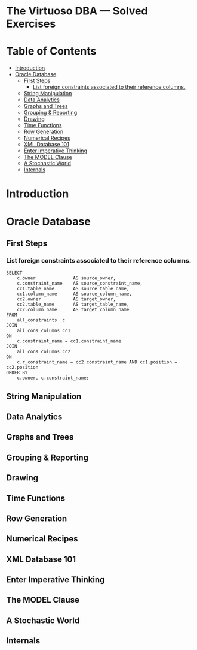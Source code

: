 # The Virtuoso DBA — Solved Exercises


# Table of Contents

<!-- toc -->

- [Introduction](#introduction)
- [Oracle Database](#oracle-database)
  * [First Steps](#first-steps)
    + [List foreign constraints associated to their reference columns.](#list-foreign-constraints-associated-to-their-reference-columns)
  * [String Manipulation](#string-manipulation)
  * [Data Analytics](#data-analytics)
  * [Graphs and Trees](#graphs-and-trees)
  * [Grouping & Reporting](#grouping--reporting)
  * [Drawing](#drawing)
  * [Time Functions](#time-functions)
  * [Row Generation](#row-generation)
  * [Numerical Recipes](#numerical-recipes)
  * [XML Database 101](#xml-database-101)
  * [Enter Imperative Thinking](#enter-imperative-thinking)
  * [The MODEL Clause](#the-model-clause)
  * [A Stochastic World](#a-stochastic-world)
  * [Internals](#internals)

<!-- tocstop -->

# Introduction


# Oracle Database


## First Steps

### List foreign constraints associated to their reference columns.

    SELECT
        c.owner              AS source_owner,
        c.constraint_name    AS source_constraint_name,
        cc1.table_name       AS source_table_name,
        cc1.column_name      AS source_column_name,
        cc2.owner            AS target_owner,
        cc2.table_name       AS target_table_name,
        cc2.column_name      AS target_column_name
    FROM
        all_constraints  c
    JOIN
        all_cons_columns cc1
    ON
        c.constraint_name = cc1.constraint_name
    JOIN
        all_cons_columns cc2
    ON
        c.r_constraint_name = cc2.constraint_name AND cc1.position = cc2.position
    ORDER BY
        c.owner, c.constraint_name;


## String Manipulation


## Data Analytics


## Graphs and Trees


## Grouping & Reporting


## Drawing


## Time Functions


## Row Generation


## Numerical Recipes


## XML Database 101


## Enter Imperative Thinking


## The MODEL Clause


## A Stochastic World


## Internals


